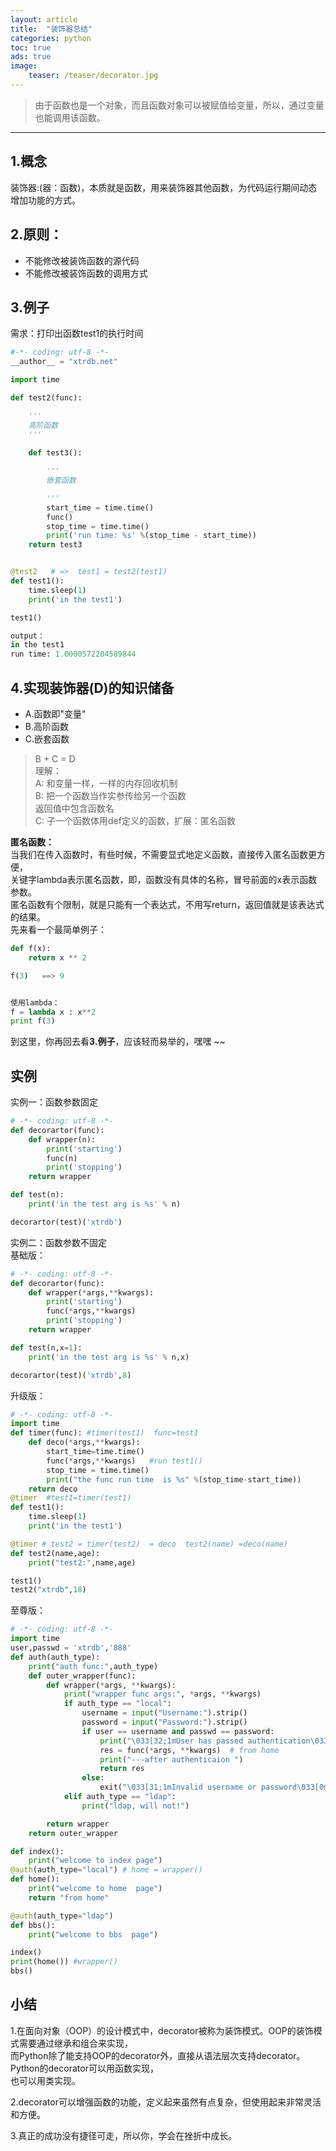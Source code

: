 ```yaml
---
layout: article
title:  "装饰器总结"
categories: python
toc: true
ads: true
image:
    teaser: /teaser/decorator.jpg
---
```


> 由于函数也是一个对象，而且函数对象可以被赋值给变量，所以，通过变量也能调用该函数。  

---


## 1.概念
装饰器:(器：函数)，本质就是函数，用来装饰器其他函数，为代码运行期间动态增加功能的方式。  

## 2.原则：
- 不能修改被装饰函数的源代码  
- 不能修改被装饰函数的调用方式  

## 3.例子
需求：打印出函数test1的执行时间   

~~~ python
#-*- coding: utf-8 -*-
__author__ = "xtrdb.net"

import time

def test2(func):

    '''
    高阶函数
    '''
    
    def test3():

        '''
        嵌套函数

        '''
        start_time = time.time()
        func()
        stop_time = time.time()
        print('run time: %s' %(stop_time - start_time))
    return test3


@test2   # =>  test1 = test2(test1)
def test1():
    time.sleep(1)
    print('in the test1')

test1()

output：
in the test1
run time: 1.0000572204589844
~~~


## 4.实现装饰器(D)的知识储备    
- A.函数即"变量"  
- B.高阶函数  
- C.嵌套函数  
> B + C = D  
理解：  
A: 和变量一样，一样的内存回收机制  
B: 把一个函数当作实参传给另一个函数  
   返回值中包含函数名  
C: 子一个函数体用def定义的函数，扩展：匿名函数   

**匿名函数：**  
当我们在传入函数时，有些时候，不需要显式地定义函数，直接传入匿名函数更方便，      
关键字lambda表示匿名函数，即，函数没有具体的名称，冒号前面的x表示函数参数。    
匿名函数有个限制，就是只能有一个表达式，不用写return，返回值就是该表达式的结果。  
先来看一个最简单例子：     
~~~ python
def f(x):
    return x ** 2

f(3)   ==> 9


使用lambda：
f = lambda x : x**2
print f(3)
~~~
到这里，你再回去看**3.例子**，应该轻而易举的，嘿嘿 ~~    

## 实例
实例一：函数参数固定
~~~ python
# -*- coding: utf-8 -*-
def decorartor(func):
    def wrapper(n):
        print('starting')
        func(n)
        print('stopping')
    return wrapper

def test(n):
    print('in the test arg is %s' % n)

decorartor(test)('xtrdb')
~~~

实例二：函数参数不固定   
基础版：    
~~~ python
# -*- coding: utf-8 -*-
def decorartor(func):
    def wrapper(*args,**kwargs):
        print('starting')
        func(*args,**kwargs)
        print('stopping')
    return wrapper

def test(n,x=1):
    print('in the test arg is %s' % n,x)

decorartor(test)('xtrdb',8)
~~~  
升级版：    
~~~ python 
# -*- coding: utf-8 -*-
import time
def timer(func): #timer(test1)  func=test1
    def deco(*args,**kwargs):
        start_time=time.time()
        func(*args,**kwargs)   #run test1()
        stop_time = time.time()
        print("the func run time  is %s" %(stop_time-start_time))
    return deco
@timer  #test1=timer(test1)
def test1():
    time.sleep(1)
    print('in the test1')

@timer # test2 = timer(test2)  = deco  test2(name) =deco(name)
def test2(name,age):
    print("test2:",name,age)

test1()
test2("xtrdb",18)
~~~ 
至尊版：    
~~~ python
# -*- coding: utf-8 -*-
import time
user,passwd = 'xtrdb','888'
def auth(auth_type):
    print("auth func:",auth_type)
    def outer_wrapper(func):
        def wrapper(*args, **kwargs):
            print("wrapper func args:", *args, **kwargs)
            if auth_type == "local":
                username = input("Username:").strip()
                password = input("Password:").strip()
                if user == username and passwd == password:
                    print("\033[32;1mUser has passed authentication\033[0m")
                    res = func(*args, **kwargs)  # from home
                    print("---after authenticaion ")
                    return res
                else:
                    exit("\033[31;1mInvalid username or password\033[0m")
            elif auth_type == "ldap":
                print("ldap, will not!")

        return wrapper
    return outer_wrapper

def index():
    print("welcome to index page")
@auth(auth_type="local") # home = wrapper()
def home():
    print("welcome to home  page")
    return "from home"

@auth(auth_type="ldap")
def bbs():
    print("welcome to bbs  page")

index()
print(home()) #wrapper()
bbs()
~~~
## 小结
1.在面向对象（OOP）的设计模式中，decorator被称为装饰模式。OOP的装饰模式需要通过继承和组合来实现，     
而Python除了能支持OOP的decorator外，直接从语法层次支持decorator。Python的decorator可以用函数实现，     
也可以用类实现。

2.decorator可以增强函数的功能，定义起来虽然有点复杂，但使用起来非常灵活和方便。   

3.真正的成功没有捷径可走，所以你，学会在挫折中成长。    